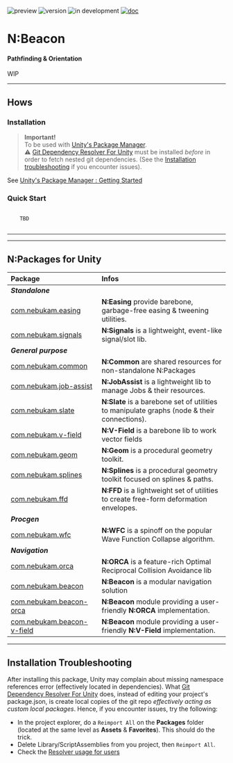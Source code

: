 ![preview](https://img.shields.io/badge/-preview-orange.svg)
![version](https://img.shields.io/badge/dynamic/json?color=blue&label=version&query=version&url=https%3A%2F%2Fraw.githubusercontent.com%2FNebukam%2Fcom.nebukam.beacon%2Fmaster%2Fpackage.json)
![in development](https://img.shields.io/badge/license-MIT-black.svg)
[![doc](https://img.shields.io/badge/documentation-darkgreen.svg)](https://nebukam.github.io/docs/unity/com.nebukam.beacon/)

# N:Beacon
#### Pathfinding & Orientation

WIP

---
## Hows

### Installation
> **Important!**  
> To be used with [Unity's Package Manager](https://docs.unity3d.com/Manual/upm-ui-giturl.html).  
> ⚠ [Git Dependency Resolver For Unity](https://github.com/mob-sakai/GitDependencyResolverForUnity) must be installed *before* in order to fetch nested git dependencies. (See the [Installation troubleshooting](#installation-troubleshooting) if you encounter issues).  

See [Unity's Package Manager : Getting Started](https://docs.unity3d.com/Manual/upm-parts.html)


### Quick Start

```CSharp

    TBD
    

```

---
---
## N:Packages for Unity

| Package | Infos |
| :---| :---|
|**_Standalone_**|
|[com.nebukam.easing](https://github.com/Nebukam/com.nebukam.easing.git)|**N:Easing** provide barebone, garbage-free easing & tweening utilities.|
|[com.nebukam.signals](https://github.com/Nebukam/com.nebukam.signals.git)|**N:Signals** is a lightweight, event-like signal/slot lib.|
|**_General purpose_**|
|[com.nebukam.common](https://github.com/Nebukam/com.nebukam.common.git)|**N:Common** are shared resources for non-standalone N:Packages|
|[com.nebukam.job-assist](https://github.com/Nebukam/com.nebukam.job-assist.git)|**N:JobAssist** is a lightweight lib to manage Jobs & their resources.|
|[com.nebukam.slate](https://github.com/Nebukam/com.nebukam.slate.git)|**N:Slate** is a barebone set of utilities to manipulate graphs (node & their connections).|
|[com.nebukam.v-field](https://github.com/Nebukam/com.nebukam.v-field.git)|**N:V-Field** is a barebone lib to work vector fields|
|[com.nebukam.geom](https://github.com/Nebukam/com.nebukam.geom.git)|**N:Geom** is a procedural geometry toolkit.|
|[com.nebukam.splines](https://github.com/Nebukam/com.nebukam.splines.git)|**N:Splines** is a procedural geometry toolkit focused on splines & paths.|
|[com.nebukam.ffd](https://github.com/Nebukam/com.nebukam.ffd.git)|**N:FFD** is a lightweight set of utilities to create free-form deformation envelopes.|
|**_Procgen_**|
|[com.nebukam.wfc](https://github.com/Nebukam/com.nebukam.wfc.git)|**N:WFC** is a spinoff on the popular Wave Function Collapse algorithm.|
|**_Navigation_**|
|[com.nebukam.orca](https://github.com/Nebukam/com.nebukam.orca.git)|**N:ORCA** is a feature-rich Optimal Reciprocal Collision Avoidance lib|
|[com.nebukam.beacon](https://github.com/Nebukam/com.nebukam.beacon.git)|**N:Beacon** is a modular navigation solution|
|[com.nebukam.beacon-orca](https://github.com/Nebukam/com.nebukam.beacon-orca.git)|**N:Beacon** module providing a user-friendly **N:ORCA** implementation.|
|[com.nebukam.beacon-v-field](https://github.com/Nebukam/com.nebukam.beacon-v-field.git)|**N:Beacon** module providing a user-friendly **N:V-Field** implementation.|

---
## Installation Troubleshooting

After installing this package, Unity may complain about missing namespace references error (effectively located in dependencies). What [Git Dependency Resolver For Unity](https://github.com/mob-sakai/GitDependencyResolverForUnity) does, instead of editing your project's package.json, is create local copies of the git repo *effectively acting as custom local packages*.
Hence, if you encounter issues, try the following:
- In the project explorer, do a ```Reimport All``` on the **Packages** folder (located at the same level as **Assets** & **Favorites**). This should do the trick.
- Delete Library/ScriptAssemblies from you project, then ```Reimport All```.
- Check the [Resolver usage for users](https://github.com/mob-sakai/GitDependencyResolverForUnity#usage)
